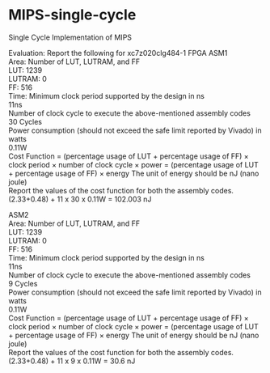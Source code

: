 # MIPS-single-cycle
Single Cycle Implementation of MIPS


Evaluation: Report the following for xc7z020clg484-1 FPGA
ASM1  
Area: Number of LUT, LUTRAM, and FF  
LUT: 1239  
LUTRAM: 0  
FF: 516  
Time: Minimum clock period supported by the design in ns   
11ns  
Number of clock cycle to execute the above-mentioned assembly codes  
30 Cycles  
Power consumption (should not exceed the safe limit reported by Vivado) in watts  
0.11W  
Cost Function = (percentage usage of LUT + percentage usage of FF) × clock period × number of clock cycle × power = (percentage usage of LUT + percentage usage of FF) × energy The unit of energy should be nJ (nano joule)  
Report the values of the cost function for both the assembly codes.  
(2.33+0.48) + 11 x 30 x 0.11W = 102.003 nJ  

ASM2  
Area: Number of LUT, LUTRAM, and FF  
LUT: 1239  
LUTRAM: 0  
FF: 516  
Time: Minimum clock period supported by the design in ns  
11ns  
Number of clock cycle to execute the above-mentioned assembly codes  
9 Cycles  
Power consumption (should not exceed the safe limit reported by Vivado) in watts  
0.11W  
Cost Function = (percentage usage of LUT + percentage usage of FF) × clock period × number of clock cycle × power = (percentage usage of LUT + percentage usage of FF) × energy The unit of energy should be nJ (nano joule)  
Report the values of the cost function for both the assembly codes.  
(2.33+0.48) + 11 x 9 x 0.11W = 30.6 nJ  


